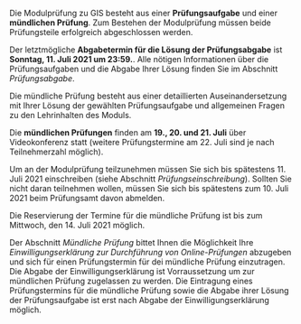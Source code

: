 <!-- # Über die Modulprüfung -->

Die Modulprüfung zu GIS besteht aus einer **Prüfungsaufgabe** und einer **mündlichen Prüfung**. Zum Bestehen der Modulprüfung müssen beide Prüfungsteile erfolgreich abgeschlossen werden.

Der letztmögliche **Abgabetermin für die Lösung der Prüfungsabgabe** ist **Sonntag, 11. Juli 2021 um 23:59.**. Alle nötigen Informationen über die Prüfungsaufgaben und die Abgabe Ihrer Lösung finden Sie im Abschnitt *Prüfungsabgabe*.

Die mündliche Prüfung besteht aus einer detaillierten Auseinandersetzung mit Ihrer Lösung der gewählten Prüfungsaufgabe und allgemeinen Fragen zu den Lehrinhalten des Moduls.

Die **mündlichen Prüfungen** finden am **19., 20. und 21. Juli** über Videokonferenz statt (weitere Prüfungstermine am 22. Juli sind je nach Teilnehmerzahl möglich).

Um an der Modulprüfung teilzunehmen müssen Sie sich bis spätestens 11. Juli 2021 einschreiben (siehe Abschnitt *Prüfungseinschreibung*). Sollten Sie nicht daran teilnehmen wollen, müssen Sie sich bis spätestens zum 10. Juli 2021 beim Prüfungsamt davon abmelden.

Die Reservierung der Termine für die mündliche Prüfung ist bis zum Mittwoch, den 14. Juli 2021 möglich.

Der Abschnitt *Mündliche Prüfung* bittet Ihnen die Möglichkeit Ihre *Einwilligungserklärung zur Durchführung von Online-Prüfungen* abzugeben und sich für einen Prüfungstermin für dei mündliche Prüfung einzutragen. Die Abgabe der Einwilligungserklärung ist Vorraussetzung um zur mündlichen Prüfung zugelassen zu werden. Die Eintragung eines Prüfungstermins für die mündliche Prüfung sowie die Abgabe ihrer Lösung der Prüfungsaufgabe ist erst nach Abgabe der Einwilligungserklärung möglich.
